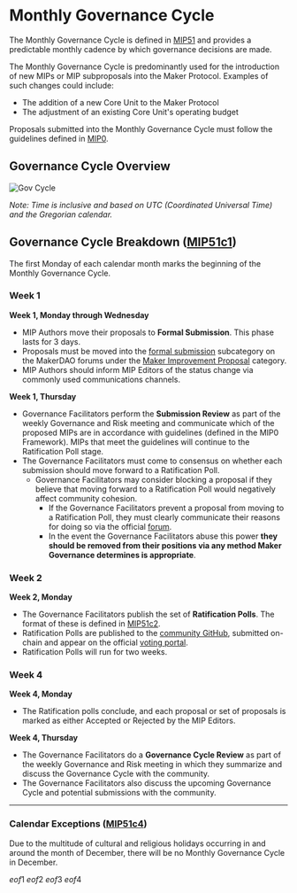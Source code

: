 # Monthly Governance Cycle

The Monthly Governance Cycle is defined in [MIP51](https://mips.makerdao.com/mips/details/MIP51) and provides a predictable monthly cadence by which governance decisions are made.

The Monthly Governance Cycle is predominantly used for the introduction of new MIPs or MIP subproposals into the Maker Protocol. Examples of such changes could include:
* The addition of a new Core Unit to the Maker Protocol
* The adjustment of an existing Core Unit's operating budget

Proposals submitted into the Monthly Governance Cycle must follow the guidelines defined in [MIP0](https://mips.makerdao.com/mips/details/MIP0).

## Governance Cycle Overview
![Gov Cycle](https://user-images.githubusercontent.com/53664591/114054203-8c7de580-9887-11eb-90da-0431b051fff3.png)

*Note: Time is inclusive and based on UTC (Coordinated Universal Time) and the Gregorian calendar.*

## Governance Cycle Breakdown ([MIP51c1](https://mips.makerdao.com/mips/details/MIP51#MIP51c1))

The first Monday of each calendar month marks the beginning of the Monthly Governance Cycle.

### Week 1

**Week 1, Monday through Wednesday**
-   MIP Authors move their proposals to **Formal Submission**. This phase lasts for 3 days.
-   Proposals must be moved into the [formal submission](https://forum.makerdao.com/c/mips/fs/16) subcategory on the MakerDAO forums under the [Maker Improvement Proposal](https://forum.makerdao.com/c/mips/14) category.
-   MIP Authors should inform MIP Editors of the status change via commonly used communications channels.

**Week 1, Thursday**
-  Governance Facilitators perform the **Submission Review** as part of the weekly Governance and Risk meeting and communicate which of the proposed MIPs are in accordance with guidelines (defined in the MIP0 Framework). MIPs that meet the guidelines will continue to the Ratification Poll stage.
- The Governance Facilitators must come to consensus on whether each submission should move forward to a Ratification Poll.
    - Governance Facilitators may consider blocking a proposal if they believe that moving forward to a Ratification Poll would negatively affect community cohesion.
        - If the Governance Facilitators prevent a proposal from moving to a Ratification Poll, they must clearly communicate their reasons for doing so via the official [forum](https://forum.makerdao.com).
        - In the event the Governance Facilitators abuse this power **they should be removed from their positions via any method Maker Governance determines is appropriate**.

### Week 2

**Week 2, Monday**
-   The Governance Facilitators publish the set of **Ratification Polls**. The format of these is defined in [MIP51c2](https://mips.makerdao.com/mips/details/MIP51#MIP51c2).
-   Ratification Polls are published to the [community GitHub](https://github.com/makerdao/community/tree/master/governance/polls), submitted on-chain and appear on the official [voting portal](https://vote.makerdao.com/).
-   Ratification Polls will run for two weeks.

### Week 4

**Week 4, Monday**
-   The Ratification polls conclude, and each proposal or set of proposals is marked as either Accepted or Rejected by the MIP Editors.

**Week 4, Thursday**
- The Governance Facilitators do a **Governance Cycle Review** as part of the weekly Governance and Risk meeting in which they summarize and discuss the Governance Cycle with the community.
- The Governance Facilitators also discuss the upcoming Governance Cycle and potential submissions with the community.

---

### Calendar Exceptions ([MIP51c4](https://mips.makerdao.com/mips/details/MIP51#MIP51c4))

Due to the multitude of cultural and religious holidays occurring in and around the month of December, there will be no Monthly Governance Cycle in December.

$eof1$
$eof2$
$eof3$
$eof4$